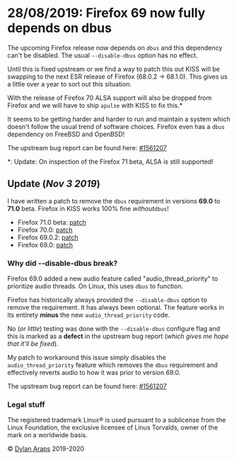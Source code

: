 # 28/08/2019: Firefox 69 now fully depends on dbus

The upcoming Firefox release now depends on `dbus` and this dependency
can't be disabled. The usual `--disable-dbus` option has no effect.

Until this is fixed upstream or we find a way to patch this out KISS
will be swapping to the next ESR release of Firefox (68.0.2 -> 68.1.0).
This gives us a little over a year to sort out this situation.

With the release of Firefox 70 ALSA support will also be dropped from
Firefox and we will have to ship `apulse` with KISS to fix this.\*

It seems to be getting harder and harder to run and maintain a system
which doesn't follow the usual trend of software choices. Firefox even
has a `dbus` dependency on FreeBSD and OpenBSD!

The upstream bug report can be found here:
[#1561207](https://bugzilla.mozilla.org/show_bug.cgi?id=1561207)

\*: Update: On inspection of the Firefox 71 beta, ALSA is still
supported!

## Update (*Nov 3 2019*)

I have written a patch to remove the `dbus` requirement in versions
**69.0** to **71.0** beta. Firefox in KISS works 100% fine
*without*`dbus`!

-   Firefox 71.0 beta:
    [patch](https://github.com/kiss-community/repo/blob/ded0a8fc3e2800a579a2ed7df850e619a113c8eb/testing/firefox/patches/firefox-71-no-dbus.patch)
-   Firefox 70.0:
    [patch](https://github.com/kiss-community/repo/blob/a71e02ef014d044ab3e8c0938003b4183c3e26fc/extra/firefox/patches/firefox-70-no-dbus.patch)
-   Firefox 69.0.2:
    [patch](https://github.com/kiss-community/repo/blob/a7e7f001cd829f9e177fc93959dfcdd0d6749014/extra/firefox/patches/firefox-69.0.2-no-dbus.patch)
-   Firefox 69.0:
    [patch](https://github.com/kiss-community/repo/blob/aa24ba44e318f5fbb85eea5fe14c908b24cab6fb/extra/firefox/patches/firefox-69-no-dbus.patch)

### Why did --disable-dbus break?

Firefox 69.0 added a new audio feature called "audio_thread_priority"
to prioritize audio threads. On Linux, this uses `dbus` to function.

Firefox has historically always provided the `--disable-dbus` option to
remove the requirement. It has always been optional. The feature works
in its entirety **minus** the new `audio_thread_priority` code.

No (*or little*) testing was done with the `--disable-dbus` configure
flag and this is marked as a **defect** in the upstream bug report
(*which gives me hope that it'll be fixed*).

My patch to workaround this issue simply disables the
`audio_thread_priority` feature which removes the `dbus` requirement and
effectively reverts audio to how it was prior to version 69.0.

The upstream bug report can be found here:
[#1561207](https://bugzilla.mozilla.org/show_bug.cgi?id=1561207)

### Legal stuff

The registered trademark Linux® is used pursuant to a sublicense from
the Linux Foundation, the exclusive licensee of Linus Torvalds, owner of
the mark on a world­wide basis.

© [Dylan Araps](https://github.com/dylanaraps) 2019-2020
